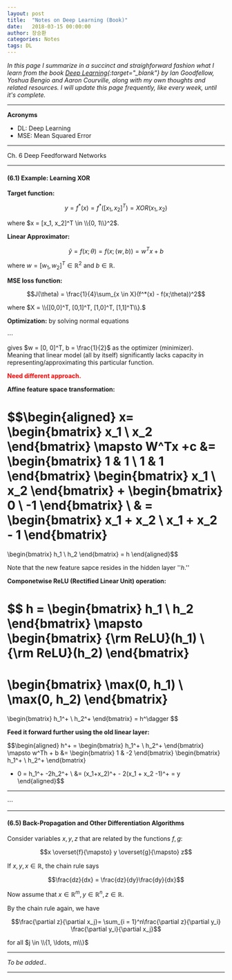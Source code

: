 ```yaml
---
layout: post
title:  "Notes on Deep Learning (Book)"
date:   2018-03-15 00:00:00
author: 장승환
categories: Notes
tags: DL
---
```


*In this page I summarize in a succinct and straighforward fashion what I learn from the book [Deep Learning](http://www.deeplearningbook.org/lecture_slides.html){:target="_blank"} by Ian Goodfellow, Yoshua Bengio and Aaron Courville, along with my own thoughts and related resources.*
*I will update this page frequently, like every week, until it's complete.*

---
 
**Acronyms**
* DL: Deep Learning
* MSE: Mean Squared Error

---

Ch. 6 Deep Feedforward Networks

---

#### (6.1) Example: Learning XOR

**Target function:**

$$y = f^*(x) = f^*([x_1, x_2]^T) = XOR(x_1, x_2)$$

where $x = [x_1, x_2]^T \in \\{0, 1\\}^2$.

**Linear Approximator:**

$$\hat{y} = f(x; \theta) = f(x; (w, b)) = w^Tx + b$$  

where $w = [w_1, w_2]^T \in \mathbb{R}^2$ and $b \in \mathbb{R}$.

**MSE loss function:**

$$J(\theta) = \frac{1}{4}\sum_{x \in X}(f^*(x) - f(x;\theta))^2$$

where $X = \\{[0,0]^T, [0,1]^T, [1,0]^T, [1,1]^T\\}.$

**Optimization:** by solving normal equations

$\cdots$

gives $w = [0, 0]^T, b = \frac{1}{2}$ as the optimizer (minimizer).  
Meaning that linear model (all by itself) significantly lacks capacity in representing/approximating this particular function.

<span style="color:red">**Need different approach.**</span>

**Affine feature space transformation:**

$$\begin{aligned}
x= 
\begin{bmatrix}
x_1  \\
x_2
\end{bmatrix}
\mapsto
W^Tx +c &= 
\begin{bmatrix}
1 & 1 \\
1 & 1
\end{bmatrix} 
\begin{bmatrix}
x_1  \\
x_2
\end{bmatrix}
+
\begin{bmatrix}
0  \\
-1
\end{bmatrix} \\
& =
\begin{bmatrix}
x_1 + x_2   \\
x_1 + x_2 - 1
\end{bmatrix}
=
\begin{bmatrix}
h_1  \\
h_2
\end{bmatrix}
= h
\end{aligned}$$

Note that the new feature sapce resides in the hidden layer ''$h$.''

**Componetwise ReLU (Rectified Linear Unit) operation:**

$$
h =
\begin{bmatrix}
h_1  \\
h_2
\end{bmatrix}
\mapsto
\begin{bmatrix}
{\rm ReLU}(h_1)  \\
{\rm ReLU}(h_2)
\end{bmatrix}
=
\begin{bmatrix}
\max(0, h_1)  \\
\max(0, h_2)
\end{bmatrix}
= 
\begin{bmatrix}
h_1^+ \\
h_2^+
\end{bmatrix}
= h^\dagger
$$

**Feed it forward further using the old linear layer:**

$$\begin{aligned}
h^+ =
\begin{bmatrix}
h_1^+ \\
h_2^+
\end{bmatrix}
\mapsto 
w^Th + b &= 
\begin{bmatrix}
1 & -2
\end{bmatrix}
\begin{bmatrix}
h_1^+ \\
h_2^+
\end{bmatrix}
+ 0 
= h_1^+ -2h_2^+ \\
&= (x_1+x_2)^+ - 2(x_1 + x_2 -1)^+ = y
\end{aligned}$$

---

$\cdots$

---

#### (6.5) Back-Propagation and Other Differentiation Algorithms

Consider variables $x, y, z$ that are related by the functions $f, g$:

$$x \overset{f}{\mapsto} y \overset{g}{\mapsto} z$$

If $x, y, x \in \mathbb{R}$, the chain rule says

$$\frac{dz}{dx} = \frac{dz}{dy}\frac{dy}{dx}$$

Now assume that $x \in \mathbb{R}^m, y \in \mathbb{R}^n, z \in \mathbb{R}$.

By the chain rule again, we have 

$$\frac{\partial z}{\partial x_j}= \sum_{i = 1}^n\frac{\partial z}{\partial y_i} \frac{\partial y_i}{\partial x_j}$$

for all $j \in \\{1, \ldots, m\\}$

---

$$ $$

*To be added..*

---


